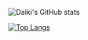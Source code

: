 ![Daiki's GitHub stats](https://github-readme-stats.vercel.app/api?username=daiki328&show_icons=true)

[![Top Langs](https://github-readme-stats.vercel.app/api/top-langs/?username=daiki328)](https://github.com/daiki328/github-readme-stats)

<!-- ![gopher](https://user-images.githubusercontent.com/69021549/116813943-664f1b00-ab91-11eb-89d4-deef792619d1.gif) -->

